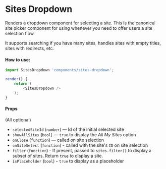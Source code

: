 Sites Dropdown
==============

Renders a dropdown component for selecting a site. This is the canonical site picker component for using whenever you need to offer users a site selection flow.

It supports searching if you have many sites, handles sites with empty titles, sites with redirects, etc.

#### How to use:

```js
import SitesDropdown 'components/sites-dropdown';

render() {
	return (
		<SitesDropdown />
	);
}
```

#### Props

(All optional)
* `selectedSiteId` (`number`) — Id of the initial selected site
* `showAllSites` (`bool`) — `true` to display the _All My Sites_ option
* `onClose` (`function`) — called on site selection
* `onSiteSelect` (`function`) - called with the site's `ID` on site selection
* `filter` (`function`) - If present, passed to `sites.filter()` to display a subset of sites. Return `true` to display a site.
* `isPlaceholder` (`bool`) - `true` to display as a placeholder

